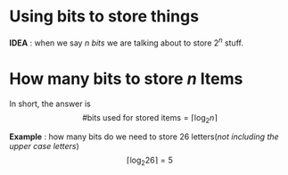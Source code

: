 # Using bits to store things
**IDEA** : when we say *n bits* we are talking about to store $2^{n}$ stuff.

# How many bits to store *n* Items
In short, the answer is
$$
\text{\# bits used for stored items} = \lceil \log_{2} n\rceil 
$$

**Example** : how many bits do we need to store 26 letters(*not including the upper case letters*)
$$
\lceil \log_{2}26 \rceil  = 5
$$
